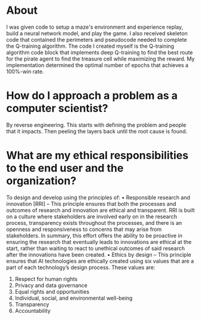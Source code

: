 # About
I was given code to setup a maze's environment and experience replay, build a neural network model, and play the game. I also received skeleton code that contained the perimeters and pseudocode needed to complete the Q-training algorithm. The code I created myself is the Q-training algorithm code block that implements deep Q-training to find the best route for the pirate agent to find the treasure cell while maximizing the reward. My implementation determined the optimal number of epochs that achieves a 100%-win rate.

# How do I approach a problem as a computer scientist?
By reverse engineering. This starts with defining the problem and people that it impacts. Then peeling the layers back until the root cause is found. 

# What are my ethical responsibilities to the end user and the organization?
To design and develop using the principles of:
•	Responsible research and innovation [RRI] – This principle ensures that both the processes and outcomes of research and innovation are ethical and transparent. RRI is built on a culture where stakeholders are involved early on in the research process, transparency exists throughout the processes, and there is an openness and responsiveness to concerns that may arise from stakeholders. In summary, this effort offers the ability to be proactive in ensuring the research that eventually leads to innovations are ethical at the start, rather than waiting to react to unethical outcomes of said research after the innovations have been created.
•	Ethics by design – This principle ensures that AI technologies are ethically created using six values that are a part of each technology’s design process. These values are:
  1.	Respect for human rights
  2.	Privacy and data governance
  3.	Equal rights and opportunities
  4.	Individual, social, and environmental well-being
  5.	Transparency
  6.	Accountability
